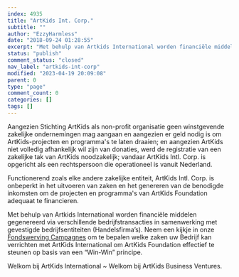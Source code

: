 ```yaml
---
index: 4935
title: "ArtKids Int. Corp."
subtitle: ""
author: "EzzyHarmless"
date: "2018-09-24 01:28:55"
excerpt: "Met behulp van Artkids International worden financiële middelen gegenereerd via verschillende bedrijfstransacties in samenwerking met gevestigde bedrijfsentiteiten (Handelsfirma’s) om ArtKids Foundation effectief te steunen op basis van een “Win-Win” principe."
status: "publish"
comment_status: "closed"
nav_label: "artkids-int-corp"
modified: "2023-04-19 20:09:08"
parent: 0
type: "page"
comment_count: 0
categories: []
tags: []
---
```


Aangezien Stichting ArtKids als non-profit organisatie geen winstgevende zakelijke ondernemingen mag aangaan en aangezien er geld nodig is om ArtKids-projecten en programma's te laten draaien; en aangezien ArtKids niet volledig afhankelijk wil zijn van donaties, werd de registratie van een zakelijke tak van ArtKids noodzakelijk; vandaar ArtKids Intl. Corp. is opgericht als een rechtspersoon die operationeel is vanuit Nederland.

Functionerend zoals elke andere zakelijke entiteit, ArtKids Intl. Corp. is onbeperkt in het uitvoeren van zaken en het genereren van de benodigde inkomsten om de projecten en programma's van ArtKids Foundation adequaat te financieren.

Met behulp van Artkids International worden financiële middelen gegenereerd via verschillende bedrijfstransacties in samenwerking met gevestigde bedrijfsentiteiten (Handelsfirma’s). Neem een kijkje in onze [Fondswerving Campagnes](/nl/fondswerving-campagnes/) om te bepalen welke zaken uw Bedrijf kan verrichten met ArtKids International om ArtKids Foundation effectief te steunen op basis van een “Win-Win” principe.

Welkom bij ArtKids International ~ Welkom bij ArtKids Business Ventures.